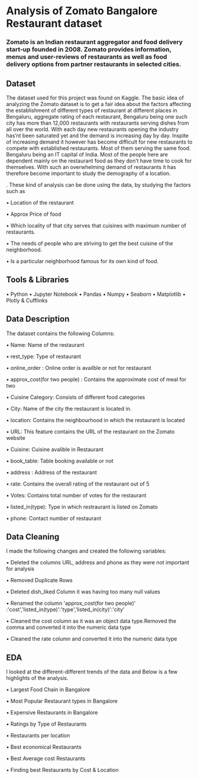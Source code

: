 # Analysis of Zomato Bangalore Restaurant dataset
### Zomato is an Indian restaurant aggregator and food delivery start-up founded in 2008. Zomato provides information, menus and user-reviews of restaurants as well as food delivery options from partner restaurants in selected cities.
## Dataset
The dataset used for this project was found on Kaggle.
The basic idea of analyzing the Zomato dataset is to get a fair idea about the factors affecting the establishment
of different types of restaurant at different places in Bengaluru, aggregate rating of each restaurant, Bengaluru
being one such city has more than 12,000 restaurants with restaurants serving dishes from all over the world.
With each day new restaurants opening the industry has’nt been saturated yet and the demand is increasing
day by day. Inspite of increasing demand it however has become difficult for new restaurants to compete with
established restaurants. Most of them serving the same food. Bengaluru being an IT capital of India. Most of
the people here are dependent mainly on the restaurant food as they don’t have time to cook for themselves.
With such an overwhelming demand of restaurants it has therefore become important to study the demography
of a location. 

. These kind of analysis can be done using the data, by studying the factors such as

• Location of the restaurant

• Approx Price of food

• Which locality of that city serves that cuisines with maximum number of restaurants.

• The needs of people who are striving to get the best cuisine of the neighborhood.

• Is a particular neighborhood famous for its own kind of food.

## Tools & Libraries 
• Python
• Jupyter Notebook
• Pandas 
• Numpy
• Seaborn
• Matplotlib
• Plotly & Cufflinks

## Data Description 
The dataset contains the following Columns:

• Name:  Name of the restaurant

• rest_type: Type of restaurant 

• online_order : Online order is availble or not for restaurant 

• approx_cost(for two people)	: Contains the approximate cost of meal for two

• Cuisine Category: Consists of different food categories

• City:  Name of the city the restaurant is located in.

• location: Contains the neighbourhood in which the restaurant is located

• URL: This feature contains the URL of the restaurant on the Zomato website

• Cuisine: Cuisine avalible in Restaurant

• book_table: Table booking available or not

• address : Address of the restaurant

• rate: Contains the overall rating of the restaurant out of 5

• Votes: Contains total number of votes for the restaurant

• listed_in(type): Type in which restraurant is listed on Zomato

• phone: Contact number of restaurant 

## Data Cleaning 
I made the following changes and created the following variables:

• Deleted the columns URL, address and phone as they were not important for analysis 

• Removed Duplicate Rows

• Deleted dish_liked Column it was having too many null values

• Renamed the column 'approx_cost(for two people)' :'cost','listed_in(type)':'type','listed_in(city)':'city'

• Cleaned the cost column as it was an object data type.Removed the comma and converted it into the numeric data type

• Cleaned the rate column  and converted it into the numeric data type

## EDA

I looked at the different-different trends of the data and  Below is a few highlights of the analysis.

• Largest Food Chain in Bangalore 

• Most Popular Restaurant types in Bangalore

• Expensive Restaurants in Bangalore 

• Ratings by Type of Restaurants

• Restaurants per location

• Best economical Restaurants 

• Best Average cost Restaurants

• Finding best Restaurants by Cost & Location









